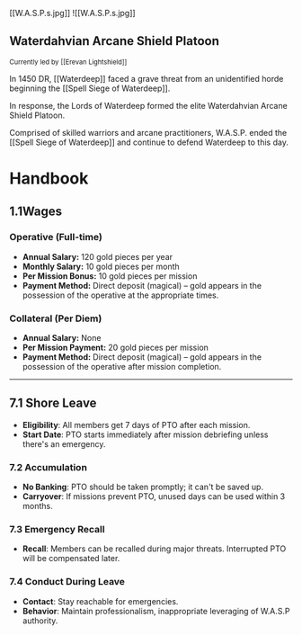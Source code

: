 [[W.A.S.P.s.jpg]]
![[W.A.S.P.s.jpg]]
## Waterdahvian Arcane Shield Platoon
<Small> Currently led by [[Erevan Lightshield]] <big>

In 1450 DR, [[Waterdeep]] faced a grave threat from an unidentified horde beginning the [[Spell Siege of Waterdeep]]. 

In response, the Lords of Waterdeep formed the elite Waterdahvian Arcane Shield Platoon. 

Comprised of skilled warriors and arcane practitioners, W.A.S.P. ended the [[Spell Siege of Waterdeep]] and continue to defend Waterdeep to this day.

# Handbook
## 1.1Wages
### **Operative (Full-time)**
- **Annual Salary:** 120 gold pieces per year
- **Monthly Salary:** 10 gold pieces per month
- **Per Mission Bonus:** 10 gold pieces per mission
- **Payment Method:** Direct deposit (magical) – gold appears in the possession of the operative at the appropriate times.

### **Collateral (Per Diem)**
- **Annual Salary:** None
- **Per Mission Payment:** 20 gold pieces per mission
- **Payment Method:** Direct deposit (magical) – gold appears in the possession of the operative after mission completion.
---

## 7.1 Shore Leave
- **Eligibility**: All members get 7 days of PTO after each mission.
- **Start Date**: PTO starts immediately after mission debriefing unless there's an emergency.

### 7.2 Accumulation
- **No Banking**: PTO should be taken promptly; it can't be saved up.
- **Carryover**: If missions prevent PTO, unused days can be used within 3 months.

### 7.3 Emergency Recall
- **Recall**: Members can be recalled during major threats. Interrupted PTO will be compensated later.

### 7.4 Conduct During Leave
- **Contact**: Stay reachable for emergencies.
- **Behavior**: Maintain professionalism, inappropriate leveraging of W.A.S.P authority.
